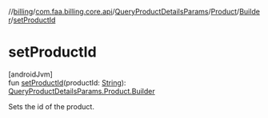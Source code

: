 //[billing](../../../../../index.md)/[com.faa.billing.core.api](../../../index.md)/[QueryProductDetailsParams](../../index.md)/[Product](../index.md)/[Builder](index.md)/[setProductId](set-product-id.md)

# setProductId

[androidJvm]\
fun [setProductId](set-product-id.md)(productId: [String](https://kotlinlang.org/api/latest/jvm/stdlib/kotlin/-string/index.html)): [QueryProductDetailsParams.Product.Builder](index.md)

Sets the id of the product.
